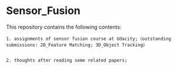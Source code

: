 # Sensor_Fusion

This repository contains the following contents:

    1. assignments of sensor fusion course at Udacity;（outstanding submissions: 2D_Feature Matching; 3D_Object Tracking）
        

    2. thoughts after reading some related papers; 
